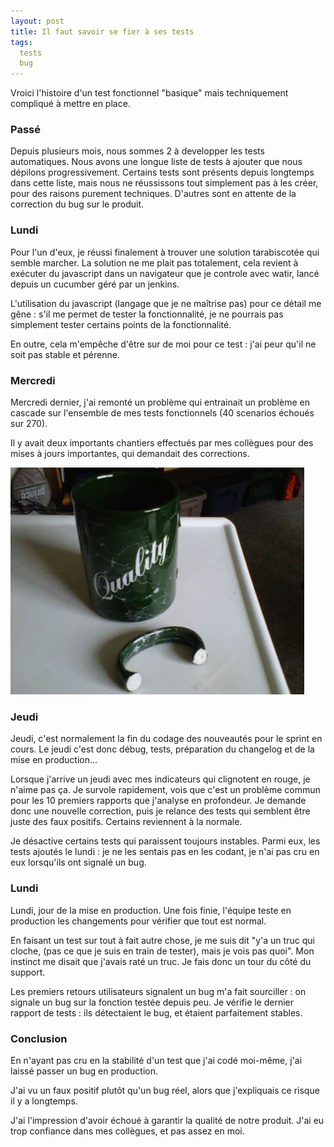 ```yaml
---
layout: post
title: Il faut savoir se fier à ses tests
tags: 
  tests
  bug
---
```


Vroici l'histoire d'un test fonctionnel "basique" mais techniquement compliqué à mettre en place.

### Passé

Depuis plusieurs mois, nous sommes 2 à developper les tests automatiques. Nous avons une longue liste de tests à ajouter que nous dépilons progressivement. Certains tests sont présents depuis longtemps dans cette liste, mais nous ne réussissons tout simplement pas à les créer, pour des raisons purement techniques. D'autres sont en attente de la correction du bug sur le produit.

### Lundi

Pour l'un d'eux, je réussi finalement à trouver une solution tarabiscotée qui semble marcher. La solution ne me plait pas totalement, cela revient à exécuter du javascript dans un navigateur que je controle avec watir, lancé depuis un cucumber géré par un jenkins.

L'utilisation du javascript (langage que je ne maîtrise pas) pour ce détail me gêne : s'il me permet de tester la fonctionnalité, je ne pourrais pas simplement tester certains points de la fonctionnalité.

En outre, cela m'empêche d'être sur de moi pour ce test : j'ai peur qu'il ne soit pas stable et pérenne.

### Mercredi

Mercredi dernier, j'ai remonté un problème qui entrainait un problème en cascade sur l'ensemble de mes tests fonctionnels (40 scenarios échoués sur 270).

Il y avait deux importants chantiers effectués par mes collègues pour des mises à jours importantes, qui demandait des corrections.

![Il faut savoir se fier à ses tests](/public/pictures/2013/mug-qualite.jpg "")


### Jeudi

Jeudi, c'est normalement la fin du codage des nouveautés pour le sprint en cours. Le jeudi c'est donc débug, tests, préparation du changelog et de la mise en production...

Lorsque j'arrive un jeudi avec mes indicateurs qui clignotent en rouge, je n'aime pas ça. Je survole rapidement, vois que c'est un problème commun pour les 10 premiers rapports que j'analyse en profondeur. Je demande donc une nouvelle correction, puis je relance des tests qui semblent être juste des faux positifs. Certains reviennent à la normale.

Je désactive certains tests qui paraissent toujours instables. Parmi eux, les tests ajoutés le lundi : je ne les sentais pas en les codant, je n'ai pas cru en eux lorsqu'ils ont signalé un bug.

### Lundi

Lundi, jour de la mise en production. Une fois finie, l'équipe teste en production les changements pour vérifier que tout est normal.

En faisant un test sur tout à fait autre chose, je me suis dit "y'a un truc qui cloche, (pas ce que je suis en train de tester), mais je vois pas quoi". Mon instinct me disait que j'avais raté un truc. Je fais donc un tour du côté du support.

Les premiers retours utilisateurs signalent un bug m'a fait sourciller : on signale un bug sur la fonction testée depuis peu. Je vérifie le dernier rapport de tests : ils détectaient le bug, et étaient parfaitement stables.

### Conclusion

En n'ayant pas cru en la stabilité d'un test que j'ai codé moi-même, j'ai laissé passer un bug en production.

J'ai vu un faux positif plutôt qu'un bug réel, alors que j'expliquais ce risque il y a longtemps.

J'ai l'impression d'avoir échoué à garantir la qualité de notre produit. J'ai eu trop confiance dans mes collègues, et pas assez en moi.

